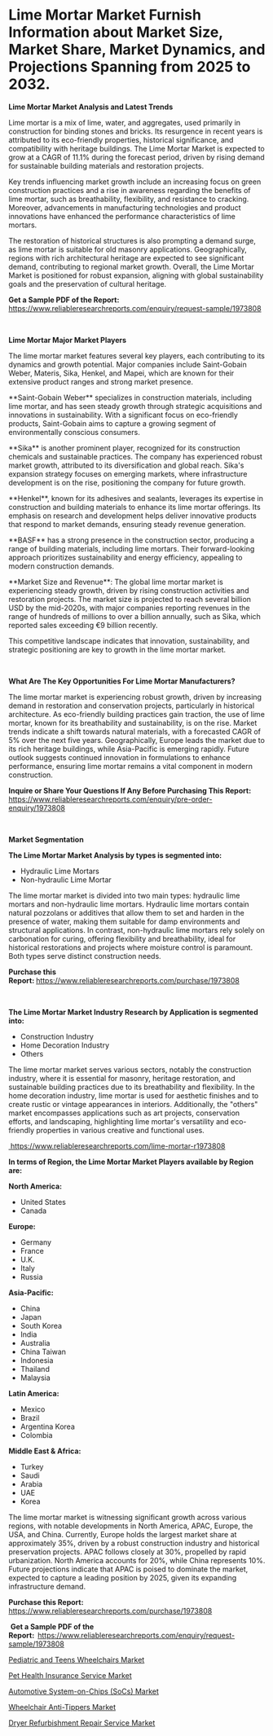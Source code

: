 <p><h1>Lime Mortar Market Furnish Information about Market Size, Market Share, Market Dynamics, and Projections Spanning from 2025 to 2032.</h1></p><p><strong>Lime Mortar Market Analysis and Latest Trends</strong></p>
<p><p>Lime mortar is a mix of lime, water, and aggregates, used primarily in construction for binding stones and bricks. Its resurgence in recent years is attributed to its eco-friendly properties, historical significance, and compatibility with heritage buildings. The Lime Mortar Market is expected to grow at a CAGR of 11.1% during the forecast period, driven by rising demand for sustainable building materials and restoration projects. </p><p>Key trends influencing market growth include an increasing focus on green construction practices and a rise in awareness regarding the benefits of lime mortar, such as breathability, flexibility, and resistance to cracking. Moreover, advancements in manufacturing technologies and product innovations have enhanced the performance characteristics of lime mortars. </p><p>The restoration of historical structures is also prompting a demand surge, as lime mortar is suitable for old masonry applications. Geographically, regions with rich architectural heritage are expected to see significant demand, contributing to regional market growth. Overall, the Lime Mortar Market is positioned for robust expansion, aligning with global sustainability goals and the preservation of cultural heritage.</p></p>
<p><strong>Get a Sample PDF of the Report:&nbsp;</strong> <a href="https://www.reliableresearchreports.com/enquiry/request-sample/1973808?utm_campaign=2040&utm_medium=2&utm_source=Github&utm_content=ia&utm_term=31012025&utm_id=lime-mortar">https://www.reliableresearchreports.com/enquiry/request-sample/1973808</a></p>
<p>&nbsp;</p>
<p><strong>Lime Mortar Major Market Players</strong></p>
<p><p>The lime mortar market features several key players, each contributing to its dynamics and growth potential. Major companies include Saint-Gobain Weber, Materis, Sika, Henkel, and Mapei, which are known for their extensive product ranges and strong market presence.</p><p>**Saint-Gobain Weber** specializes in construction materials, including lime mortar, and has seen steady growth through strategic acquisitions and innovations in sustainability. With a significant focus on eco-friendly products, Saint-Gobain aims to capture a growing segment of environmentally conscious consumers.</p><p>**Sika** is another prominent player, recognized for its construction chemicals and sustainable practices. The company has experienced robust market growth, attributed to its diversification and global reach. Sika's expansion strategy focuses on emerging markets, where infrastructure development is on the rise, positioning the company for future growth.</p><p>**Henkel**, known for its adhesives and sealants, leverages its expertise in construction and building materials to enhance its lime mortar offerings. Its emphasis on research and development helps deliver innovative products that respond to market demands, ensuring steady revenue generation.</p><p>**BASF** has a strong presence in the construction sector, producing a range of building materials, including lime mortars. Their forward-looking approach prioritizes sustainability and energy efficiency, appealing to modern construction demands.</p><p>**Market Size and Revenue**: The global lime mortar market is experiencing steady growth, driven by rising construction activities and restoration projects. The market size is projected to reach several billion USD by the mid-2020s, with major companies reporting revenues in the range of hundreds of millions to over a billion annually, such as Sika, which reported sales exceeding €9 billion recently.</p><p>This competitive landscape indicates that innovation, sustainability, and strategic positioning are key to growth in the lime mortar market.</p></p>
<p>&nbsp;</p>
<p><strong>What Are The Key Opportunities For Lime Mortar Manufacturers?</strong></p>
<p><p>The lime mortar market is experiencing robust growth, driven by increasing demand in restoration and conservation projects, particularly in historical architecture. As eco-friendly building practices gain traction, the use of lime mortar, known for its breathability and sustainability, is on the rise. Market trends indicate a shift towards natural materials, with a forecasted CAGR of 5% over the next five years. Geographically, Europe leads the market due to its rich heritage buildings, while Asia-Pacific is emerging rapidly. Future outlook suggests continued innovation in formulations to enhance performance, ensuring lime mortar remains a vital component in modern construction.</p></p>
<p><strong>Inquire or Share Your Questions If Any Before Purchasing This Report:</strong> <a href="https://www.reliableresearchreports.com/enquiry/pre-order-enquiry/1973808?utm_campaign=2040&utm_medium=2&utm_source=Github&utm_content=ia&utm_term=31012025&utm_id=lime-mortar">https://www.reliableresearchreports.com/enquiry/pre-order-enquiry/1973808</a></p>
<p>&nbsp;</p>
<p><strong>Market Segmentation</strong></p>
<p><strong>The Lime Mortar Market Analysis by types is segmented into:</strong></p>
<p><ul><li>Hydraulic Lime Mortars</li><li>Non-hydraulic Lime Mortar</li></ul></p>
<p><p>The lime mortar market is divided into two main types: hydraulic lime mortars and non-hydraulic lime mortars. Hydraulic lime mortars contain natural pozzolans or additives that allow them to set and harden in the presence of water, making them suitable for damp environments and structural applications. In contrast, non-hydraulic lime mortars rely solely on carbonation for curing, offering flexibility and breathability, ideal for historical restorations and projects where moisture control is paramount. Both types serve distinct construction needs.</p></p>
<p><strong>Purchase this Report:&nbsp;</strong><a href="https://www.reliableresearchreports.com/purchase/1973808?utm_campaign=2040&utm_medium=2&utm_source=Github&utm_content=ia&utm_term=31012025&utm_id=lime-mortar">https://www.reliableresearchreports.com/purchase/1973808</a></p>
<p>&nbsp;</p>
<p><strong>The Lime Mortar Market Industry Research by Application is segmented into:</strong></p>
<p><ul><li>Construction Industry</li><li>Home Decoration Industry</li><li>Others</li></ul></p>
<p><p>The lime mortar market serves various sectors, notably the construction industry, where it is essential for masonry, heritage restoration, and sustainable building practices due to its breathability and flexibility. In the home decoration industry, lime mortar is used for aesthetic finishes and to create rustic or vintage appearances in interiors. Additionally, the "others" market encompasses applications such as art projects, conservation efforts, and landscaping, highlighting lime mortar's versatility and eco-friendly properties in various creative and functional uses.</p></p>
<p><a href="https://www.reliableresearchreports.com/lime-mortar-r1973808?utm_campaign=2040&utm_medium=2&utm_source=Github&utm_content=ia&utm_term=31012025&utm_id=lime-mortar">&nbsp;https://www.reliableresearchreports.com/lime-mortar-r1973808</a></p>
<p><strong>In terms of Region, the Lime Mortar Market Players available by Region are:</strong></p>
<p>
    <p> <strong> North America: </strong>
        <ul>
            <li>United States</li>
            <li>Canada</li>
        </ul>
        </p> 
    <p> <strong> Europe: </strong>
        <ul>
            <li>Germany</li>
            <li>France</li>
            <li>U.K.</li>
            <li>Italy</li>
            <li>Russia</li>
        </ul>
        </p> 
    <p> <strong> Asia-Pacific: </strong>
        <ul>
            <li>China</li>
            <li>Japan</li>
            <li>South Korea</li>
            <li>India</li>
            <li>Australia</li>
            <li>China Taiwan</li>
            <li>Indonesia</li>
            <li>Thailand</li>
            <li>Malaysia</li>
        </ul>
        </p> 
    <p> <strong> Latin America: </strong>
        <ul>
            <li>Mexico</li>
            <li>Brazil</li>
            <li>Argentina Korea</li>
            <li>Colombia</li>
        </ul>
        </p> 
    <p> <strong> Middle East & Africa: </strong>
        <ul>
            <li>Turkey</li>
            <li>Saudi</li>
            <li>Arabia</li>
            <li>UAE</li>
            <li>Korea</li>
        </ul>
    </p>
    </p>
<p><p>The lime mortar market is witnessing significant growth across various regions, with notable developments in North America, APAC, Europe, the USA, and China. Currently, Europe holds the largest market share at approximately 35%, driven by a robust construction industry and historical preservation projects. APAC follows closely at 30%, propelled by rapid urbanization. North America accounts for 20%, while China represents 10%. Future projections indicate that APAC is poised to dominate the market, expected to capture a leading position by 2025, given its expanding infrastructure demand.</p></p>
<p><strong>Purchase this Report: </strong><a href="https://www.reliableresearchreports.com/purchase/1973808?utm_campaign=2040&utm_medium=2&utm_source=Github&utm_content=ia&utm_term=31012025&utm_id=lime-mortar">https://www.reliableresearchreports.com/purchase/1973808</a></p>
<p>&nbsp;<strong>Get a Sample PDF of the Report:&nbsp;&nbsp;</strong><a href="https://www.reliableresearchreports.com/enquiry/request-sample/1973808?utm_campaign=2040&utm_medium=2&utm_source=Github&utm_content=ia&utm_term=31012025&utm_id=lime-mortar">https://www.reliableresearchreports.com/enquiry/request-sample/1973808</a></p>
<p><strong></strong></p>
<p><p><a href="https://www.linkedin.com/pulse/pulse-pediatric-teens-wheelchairs-rhythms-change-market-pccof?utm_campaign=2040&utm_medium=2&utm_source=Github&utm_content=ia&utm_term=31012025&utm_id=lime-mortar">Pediatric and Teens Wheelchairs Market</a></p><p><a href="https://www.linkedin.com/pulse/pet-health-insurance-service-market-trend-expected-grow-7kbqf?utm_campaign=2040&utm_medium=2&utm_source=Github&utm_content=ia&utm_term=31012025&utm_id=lime-mortar">Pet Health Insurance Service Market</a></p><p><a href="https://www.linkedin.com/pulse/comprehensive-analysis-automotive-system-on-chips-socs-market-pofnf?utm_campaign=2040&utm_medium=2&utm_source=Github&utm_content=ia&utm_term=31012025&utm_id=lime-mortar">Automotive System-on-Chips (SoCs) Market</a></p><p><a href="https://www.linkedin.com/pulse/in-depth-analysis-global-wheelchair-anti-tippers-market-grkgf?utm_campaign=2040&utm_medium=2&utm_source=Github&utm_content=ia&utm_term=31012025&utm_id=lime-mortar">Wheelchair Anti-Tippers Market</a></p><p><a href="https://www.linkedin.com/pulse/assessing-effect-ofcompany-thedryer-refurbishment-repair-wnwtf?utm_campaign=2040&utm_medium=2&utm_source=Github&utm_content=ia&utm_term=31012025&utm_id=lime-mortar">Dryer Refurbishment Repair Service Market</a></p></p>